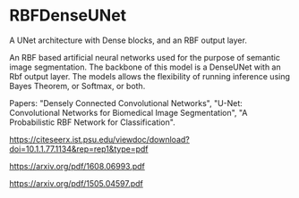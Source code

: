 # RBFDenseUNet
A UNet architecture with Dense blocks, and an RBF output layer.

An RBF based artificial neural networks used for the purpose of semantic image segmentation. The backbone of this model is a DenseUNet with an Rbf output layer. The models allows the flexibility of running inference using Bayes Theorem, or Softmax, or both. 

Papers: "Densely Connected Convolutional Networks", "U-Net: Convolutional Networks for Biomedical Image Segmentation", "A Probabilistic RBF Network for Classification".

https://citeseerx.ist.psu.edu/viewdoc/download?doi=10.1.1.77.1134&rep=rep1&type=pdf

https://arxiv.org/pdf/1608.06993.pdf

https://arxiv.org/pdf/1505.04597.pdf
